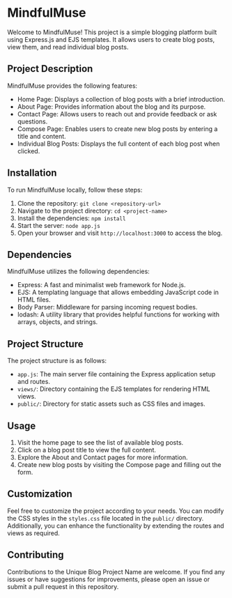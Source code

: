 # MindfulMuse

Welcome to MindfulMuse! This project is a simple blogging platform built using Express.js and EJS templates. It allows users to create blog posts, view them, and read individual blog posts.

## Project Description

MindfulMuse provides the following features:

- Home Page: Displays a collection of blog posts with a brief introduction.
- About Page: Provides information about the blog and its purpose.
- Contact Page: Allows users to reach out and provide feedback or ask questions.
- Compose Page: Enables users to create new blog posts by entering a title and content.
- Individual Blog Posts: Displays the full content of each blog post when clicked.

## Installation

To run MindfulMuse locally, follow these steps:

1. Clone the repository: `git clone <repository-url>`
2. Navigate to the project directory: `cd <project-name>`
3. Install the dependencies: `npm install`
4. Start the server: `node app.js`
5. Open your browser and visit `http://localhost:3000` to access the blog.

## Dependencies

MindfulMuse utilizes the following dependencies:

- Express: A fast and minimalist web framework for Node.js.
- EJS: A templating language that allows embedding JavaScript code in HTML files.
- Body Parser: Middleware for parsing incoming request bodies.
- lodash: A utility library that provides helpful functions for working with arrays, objects, and strings.

## Project Structure

The project structure is as follows:

- `app.js`: The main server file containing the Express application setup and routes.
- `views/`: Directory containing the EJS templates for rendering HTML views.
- `public/`: Directory for static assets such as CSS files and images.

## Usage

1. Visit the home page to see the list of available blog posts.
2. Click on a blog post title to view the full content.
3. Explore the About and Contact pages for more information.
4. Create new blog posts by visiting the Compose page and filling out the form.

## Customization

Feel free to customize the project according to your needs. You can modify the CSS styles in the `styles.css` file located in the `public/` directory. Additionally, you can enhance the functionality by extending the routes and views as required.

## Contributing

Contributions to the Unique Blog Project Name are welcome. If you find any issues or have suggestions for improvements, please open an issue or submit a pull request in this repository.
